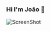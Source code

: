 ### Hi I'm João 👋 


![ScreenShot](https://github.com/jonnyteronni/jonnyteronni/tree/master/img/JS.jpg)
<!--
<img src="https://www.thecrazyprogrammer.com/wp-content/uploads/2017/11/Best-Python-Machine-Learning-Libraries-1.png" alt="wip banner">

![Screenshot](jonnyteronni/JS.jpg)
**jonnyteronni/jonnyteronni** is a ✨ _special_ ✨ repository because its `README.md` (this file) appears on your GitHub profile.

Here are some ideas to get you started:

- 🔭 I’m currently working on ...
- 🌱 I’m currently learning ...
- 👯 I’m looking to collaborate on ...
- 🤔 I’m looking for help with ...
- 💬 Ask me about ...
- 📫 How to reach me: ...
- 😄 Pronouns: ...
- ⚡ Fun fact: ...
-->
